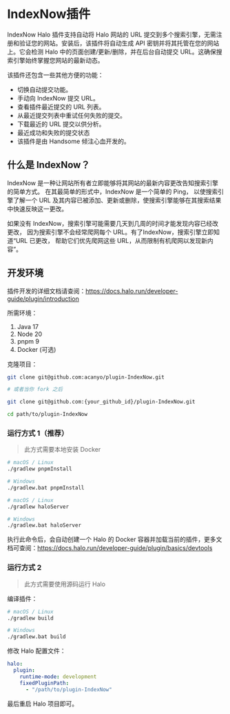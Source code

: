 # IndexNow插件

IndexNow Halo 插件支持自动将 Halo 网站的 URL 提交到多个搜索引擎，无需注册和验证您的网站。安装后，该插件将自动生成 API 密钥并将其托管在您的网站上。它会检测 Halo 中的页面创建/更新/删除，并在后台自动提交 URL。这确保搜索引擎始终掌握您网站的最新动态。

该插件还包含一些其他方便的功能：
- 切换自动提交功能。
- 手动向 IndexNow 提交 URL。
- 查看插件最近提交的 URL 列表。
- 从最近提交列表中重试任何失败的提交。
- 下载最近的 URL 提交以供分析。
- 最近成功和失败的提交状态
- 该插件是由 Handsome 倾注心血开发的。

## 什么是 IndexNow？
IndexNow 是一种让网站所有者立即能够将其网站的最新内容更改告知搜索引擎的简单方式。
在其最简单的形式中，IndexNow 是一个简单的 Ping，
以使搜索引擎了解一个 URL 及其内容已被添加、更新或删除，使搜索引擎能够在其搜索结果中快速反映这一更改。

如果没有 IndexNow，搜索引擎可能需要几天到几周的时间才能发现内容已经改更改，
因为搜索引擎不会经常爬网每个 URL。有了IndexNow，搜索引擎立即知道“URL 已更改，
帮助它们优先爬网这些 URL，从而限制有机爬网以发现新内容”。
## 开发环境

插件开发的详细文档请查阅：<https://docs.halo.run/developer-guide/plugin/introduction>

所需环境：

1. Java 17
2. Node 20
3. pnpm 9
4. Docker (可选)

克隆项目：

```bash
git clone git@github.com:acanyo/plugin-IndexNow.git

# 或者当你 fork 之后

git clone git@github.com:{your_github_id}/plugin-IndexNow.git
```

```bash
cd path/to/plugin-IndexNow
```

### 运行方式 1（推荐）

> 此方式需要本地安装 Docker

```bash
# macOS / Linux
./gradlew pnpmInstall

# Windows
./gradlew.bat pnpmInstall
```

```bash
# macOS / Linux
./gradlew haloServer

# Windows
./gradlew.bat haloServer
```

执行此命令后，会自动创建一个 Halo 的 Docker 容器并加载当前的插件，更多文档可查阅：<https://docs.halo.run/developer-guide/plugin/basics/devtools>

### 运行方式 2

> 此方式需要使用源码运行 Halo

编译插件：

```bash
# macOS / Linux
./gradlew build

# Windows
./gradlew.bat build
```

修改 Halo 配置文件：

```yaml
halo:
  plugin:
    runtime-mode: development
    fixedPluginPath:
      - "/path/to/plugin-IndexNow"
```

最后重启 Halo 项目即可。
